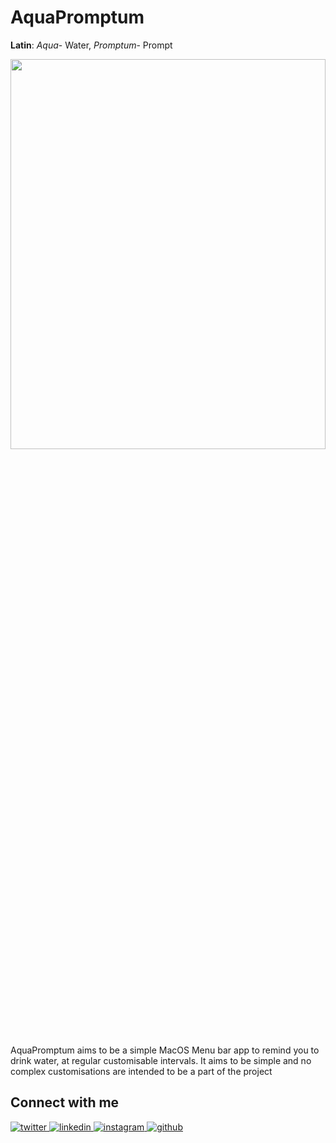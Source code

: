 # AquaPromptum


**Latin**: _Aqua_- Water, _Promptum_- Prompt
<div align="center">
<img src="https://user-images.githubusercontent.com/31688051/197697963-3f66e78d-64ac-4a16-a5f7-52f1f1a1ad8f.png" align="center" width="100%" height="40%"/>
</div>  


<br/>  
AquaPromptum aims to be a simple MacOS Menu bar app to remind you to drink water, at regular customisable intervals. It aims to be simple and no complex 
customisations are intended to be a part of the project



## Connect with me  
<a href="https://twitter.com/gt_xtreme" target="_blank">
<img src=https://img.shields.io/badge/twitter-%2300acee.svg?&style=for-the-badge&logo=twitter&logoColor=white alt=twitter style="margin-bottom: 5px;" />
</a>
<a href="https://linkedin.com/in/gaurav-thakkar" target="_blank">
<img src=https://img.shields.io/badge/linkedin-%231E77B5.svg?&style=for-the-badge&logo=linkedin&logoColor=white alt=linkedin style="margin-bottom: 5px;" />
</a>
<a href="https://instagram.com/gt_xtreme" target="_blank">
<img src=https://img.shields.io/badge/instagram-%23000000.svg?&style=for-the-badge&logo=instagram&logoColor=white alt=instagram style="margin-bottom: 5px;" />
</a>
<a href="https://github.com/ForceGT" target="_blank">
<img src=https://img.shields.io/badge/github-%2324292e.svg?&style=for-the-badge&logo=github&logoColor=white alt=github style="margin-bottom: 5px;" />
</a>   
 

